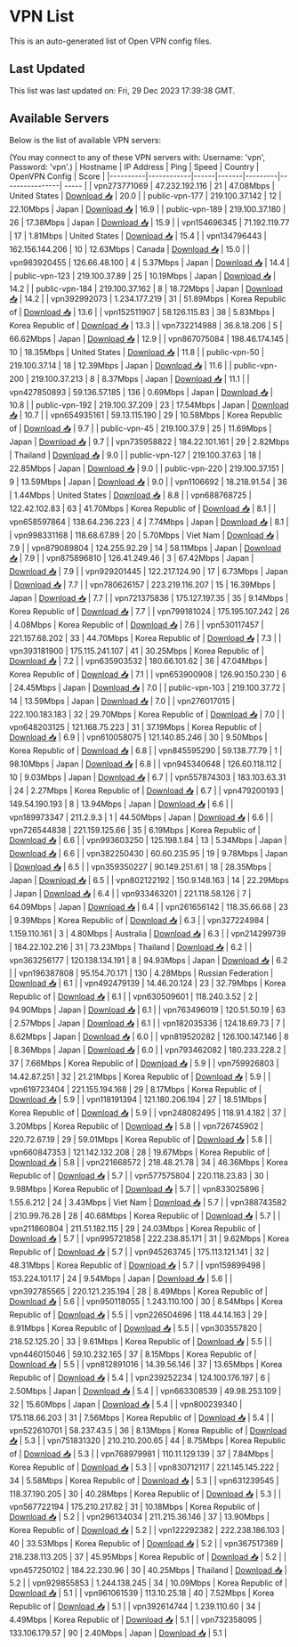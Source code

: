 # VPN List

This is an auto-generated list of Open VPN config files.

## Last Updated

This list was last updated on: Fri, 29 Dec 2023 17:39:38 GMT.

## Available Servers

Below is the list of available VPN servers:

(You may connect to any of these VPN servers with: Username: 'vpn', Password: 'vpn'.)
| Hostname | IP Address | Ping | Speed | Country | OpenVPN Config | Score |
|----------|------------|------|-------|---------|----------------| ----- |
| vpn273771069 | 47.232.192.116 | 21 | 47.08Mbps | United States | [Download 📥](./configs/server_0_US.ovpn) | 20.0 |
| public-vpn-177 | 219.100.37.142 | 12 | 22.10Mbps | Japan | [Download 📥](./configs/server_1_JP.ovpn) | 16.9 |
| public-vpn-189 | 219.100.37.180 | 26 | 17.38Mbps | Japan | [Download 📥](./configs/server_2_JP.ovpn) | 15.9 |
| vpn154696345 | 71.192.119.77 | 17 | 1.81Mbps | United States | [Download 📥](./configs/server_3_US.ovpn) | 15.4 |
| vpn134796443 | 162.156.144.206 | 10 | 12.63Mbps | Canada | [Download 📥](./configs/server_4_CA.ovpn) | 15.0 |
| vpn983920455 | 126.66.48.100 | 4 | 5.37Mbps | Japan | [Download 📥](./configs/server_5_JP.ovpn) | 14.4 |
| public-vpn-123 | 219.100.37.89 | 25 | 10.19Mbps | Japan | [Download 📥](./configs/server_6_JP.ovpn) | 14.2 |
| public-vpn-184 | 219.100.37.162 | 8 | 18.72Mbps | Japan | [Download 📥](./configs/server_7_JP.ovpn) | 14.2 |
| vpn392992073 | 1.234.177.219 | 31 | 51.89Mbps | Korea Republic of | [Download 📥](./configs/server_8_KR.ovpn) | 13.6 |
| vpn152511907 | 58.126.115.83 | 38 | 5.83Mbps | Korea Republic of | [Download 📥](./configs/server_9_KR.ovpn) | 13.3 |
| vpn732214988 | 36.8.18.206 | 5 | 66.62Mbps | Japan | [Download 📥](./configs/server_10_JP.ovpn) | 12.9 |
| vpn867075084 | 198.46.174.145 | 10 | 18.35Mbps | United States | [Download 📥](./configs/server_11_US.ovpn) | 11.8 |
| public-vpn-50 | 219.100.37.14 | 18 | 12.39Mbps | Japan | [Download 📥](./configs/server_12_JP.ovpn) | 11.6 |
| public-vpn-200 | 219.100.37.213 | 8 | 8.37Mbps | Japan | [Download 📥](./configs/server_13_JP.ovpn) | 11.1 |
| vpn427850893 | 59.136.57.185 | 136 | 0.69Mbps | Japan | [Download 📥](./configs/server_14_JP.ovpn) | 10.8 |
| public-vpn-192 | 219.100.37.209 | 23 | 17.54Mbps | Japan | [Download 📥](./configs/server_15_JP.ovpn) | 10.7 |
| vpn654935161 | 59.13.115.190 | 29 | 10.58Mbps | Korea Republic of | [Download 📥](./configs/server_16_KR.ovpn) | 9.7 |
| public-vpn-45 | 219.100.37.9 | 25 | 11.69Mbps | Japan | [Download 📥](./configs/server_17_JP.ovpn) | 9.7 |
| vpn735958822 | 184.22.101.161 | 29 | 2.82Mbps | Thailand | [Download 📥](./configs/server_18_TH.ovpn) | 9.0 |
| public-vpn-127 | 219.100.37.63 | 18 | 22.85Mbps | Japan | [Download 📥](./configs/server_19_JP.ovpn) | 9.0 |
| public-vpn-220 | 219.100.37.151 | 9 | 13.59Mbps | Japan | [Download 📥](./configs/server_20_JP.ovpn) | 9.0 |
| vpn1106692 | 18.218.91.54 | 36 | 1.44Mbps | United States | [Download 📥](./configs/server_21_US.ovpn) | 8.8 |
| vpn688768725 | 122.42.102.83 | 63 | 41.70Mbps | Korea Republic of | [Download 📥](./configs/server_22_KR.ovpn) | 8.1 |
| vpn658597864 | 138.64.236.223 | 4 | 7.74Mbps | Japan | [Download 📥](./configs/server_23_JP.ovpn) | 8.1 |
| vpn998331168 | 118.68.67.89 | 20 | 5.70Mbps | Viet Nam | [Download 📥](./configs/server_24_VN.ovpn) | 7.9 |
| vpn879089804 | 124.255.92.29 | 14 | 58.11Mbps | Japan | [Download 📥](./configs/server_25_JP.ovpn) | 7.9 |
| vpn875896810 | 126.41.249.46 | 3 | 67.42Mbps | Japan | [Download 📥](./configs/server_26_JP.ovpn) | 7.9 |
| vpn929201445 | 122.217.124.90 | 17 | 6.73Mbps | Japan | [Download 📥](./configs/server_27_JP.ovpn) | 7.7 |
| vpn780626157 | 223.219.116.207 | 15 | 16.39Mbps | Japan | [Download 📥](./configs/server_28_JP.ovpn) | 7.7 |
| vpn721375836 | 175.127.197.35 | 35 | 9.14Mbps | Korea Republic of | [Download 📥](./configs/server_29_KR.ovpn) | 7.7 |
| vpn799181024 | 175.195.107.242 | 26 | 4.08Mbps | Korea Republic of | [Download 📥](./configs/server_30_KR.ovpn) | 7.6 |
| vpn530117457 | 221.157.68.202 | 33 | 44.70Mbps | Korea Republic of | [Download 📥](./configs/server_31_KR.ovpn) | 7.3 |
| vpn393181900 | 175.115.241.107 | 41 | 30.25Mbps | Korea Republic of | [Download 📥](./configs/server_32_KR.ovpn) | 7.2 |
| vpn635903532 | 180.66.101.62 | 36 | 47.04Mbps | Korea Republic of | [Download 📥](./configs/server_33_KR.ovpn) | 7.1 |
| vpn653900908 | 126.90.150.230 | 6 | 24.45Mbps | Japan | [Download 📥](./configs/server_34_JP.ovpn) | 7.0 |
| public-vpn-103 | 219.100.37.72 | 14 | 13.59Mbps | Japan | [Download 📥](./configs/server_35_JP.ovpn) | 7.0 |
| vpn276017015 | 222.100.183.183 | 32 | 29.70Mbps | Korea Republic of | [Download 📥](./configs/server_36_KR.ovpn) | 7.0 |
| vpn648203125 | 121.168.75.223 | 31 | 37.19Mbps | Korea Republic of | [Download 📥](./configs/server_37_KR.ovpn) | 6.9 |
| vpn610058075 | 121.140.85.246 | 30 | 9.50Mbps | Korea Republic of | [Download 📥](./configs/server_38_KR.ovpn) | 6.8 |
| vpn845595290 | 59.138.77.79 | 1 | 98.10Mbps | Japan | [Download 📥](./configs/server_39_JP.ovpn) | 6.8 |
| vpn945340648 | 126.60.118.112 | 10 | 9.03Mbps | Japan | [Download 📥](./configs/server_40_JP.ovpn) | 6.7 |
| vpn557874303 | 183.103.63.31 | 24 | 2.27Mbps | Korea Republic of | [Download 📥](./configs/server_41_KR.ovpn) | 6.7 |
| vpn479200193 | 149.54.190.193 | 8 | 13.94Mbps | Japan | [Download 📥](./configs/server_42_JP.ovpn) | 6.6 |
| vpn189973347 | 211.2.9.3 | 1 | 44.50Mbps | Japan | [Download 📥](./configs/server_43_JP.ovpn) | 6.6 |
| vpn726544838 | 221.159.125.66 | 35 | 6.19Mbps | Korea Republic of | [Download 📥](./configs/server_44_KR.ovpn) | 6.6 |
| vpn993603250 | 125.198.1.84 | 13 | 5.34Mbps | Japan | [Download 📥](./configs/server_45_JP.ovpn) | 6.6 |
| vpn382250430 | 60.60.235.95 | 19 | 9.78Mbps | Japan | [Download 📥](./configs/server_46_JP.ovpn) | 6.5 |
| vpn359350227 | 90.149.251.61 | 18 | 28.35Mbps | Japan | [Download 📥](./configs/server_47_JP.ovpn) | 6.5 |
| vpn802122192 | 150.9.148.163 | 14 | 22.29Mbps | Japan | [Download 📥](./configs/server_48_JP.ovpn) | 6.4 |
| vpn933463201 | 221.118.58.126 | 7 | 64.09Mbps | Japan | [Download 📥](./configs/server_49_JP.ovpn) | 6.4 |
| vpn261656142 | 118.35.66.68 | 23 | 9.39Mbps | Korea Republic of | [Download 📥](./configs/server_50_KR.ovpn) | 6.3 |
| vpn327224984 | 1.159.110.161 | 3 | 4.80Mbps | Australia | [Download 📥](./configs/server_51_AU.ovpn) | 6.3 |
| vpn214299739 | 184.22.102.216 | 31 | 73.23Mbps | Thailand | [Download 📥](./configs/server_52_TH.ovpn) | 6.2 |
| vpn363256177 | 120.138.134.191 | 8 | 94.93Mbps | Japan | [Download 📥](./configs/server_53_JP.ovpn) | 6.2 |
| vpn196387808 | 95.154.70.171 | 130 | 4.28Mbps | Russian Federation | [Download 📥](./configs/server_54_RU.ovpn) | 6.1 |
| vpn492479139 | 14.46.20.124 | 23 | 32.79Mbps | Korea Republic of | [Download 📥](./configs/server_55_KR.ovpn) | 6.1 |
| vpn630509601 | 118.240.3.52 | 2 | 94.90Mbps | Japan | [Download 📥](./configs/server_56_JP.ovpn) | 6.1 |
| vpn763496019 | 120.51.50.19 | 63 | 2.57Mbps | Japan | [Download 📥](./configs/server_57_JP.ovpn) | 6.1 |
| vpn182035336 | 124.18.69.73 | 7 | 8.62Mbps | Japan | [Download 📥](./configs/server_58_JP.ovpn) | 6.0 |
| vpn819520282 | 126.100.147.146 | 8 | 8.36Mbps | Japan | [Download 📥](./configs/server_59_JP.ovpn) | 6.0 |
| vpn793462082 | 180.233.228.2 | 37 | 7.66Mbps | Korea Republic of | [Download 📥](./configs/server_60_KR.ovpn) | 5.9 |
| vpn759926803 | 14.42.87.251 | 32 | 21.21Mbps | Korea Republic of | [Download 📥](./configs/server_61_KR.ovpn) | 5.9 |
| vpn619723404 | 221.155.194.168 | 29 | 8.17Mbps | Korea Republic of | [Download 📥](./configs/server_62_KR.ovpn) | 5.9 |
| vpn118191394 | 121.180.206.194 | 27 | 18.51Mbps | Korea Republic of | [Download 📥](./configs/server_63_KR.ovpn) | 5.9 |
| vpn248082495 | 118.91.4.182 | 37 | 3.20Mbps | Korea Republic of | [Download 📥](./configs/server_64_KR.ovpn) | 5.8 |
| vpn726745902 | 220.72.67.19 | 29 | 59.01Mbps | Korea Republic of | [Download 📥](./configs/server_65_KR.ovpn) | 5.8 |
| vpn660847353 | 121.142.132.208 | 28 | 19.67Mbps | Korea Republic of | [Download 📥](./configs/server_66_KR.ovpn) | 5.8 |
| vpn221668572 | 218.48.21.78 | 34 | 46.36Mbps | Korea Republic of | [Download 📥](./configs/server_67_KR.ovpn) | 5.7 |
| vpn577575804 | 220.118.23.83 | 30 | 9.98Mbps | Korea Republic of | [Download 📥](./configs/server_68_KR.ovpn) | 5.7 |
| vpn833025896 | 1.55.6.212 | 24 | 3.43Mbps | Viet Nam | [Download 📥](./configs/server_69_VN.ovpn) | 5.7 |
| vpn388743582 | 210.99.76.28 | 28 | 40.68Mbps | Korea Republic of | [Download 📥](./configs/server_70_KR.ovpn) | 5.7 |
| vpn211860804 | 211.51.182.115 | 29 | 24.03Mbps | Korea Republic of | [Download 📥](./configs/server_71_KR.ovpn) | 5.7 |
| vpn995721858 | 222.238.85.171 | 31 | 9.62Mbps | Korea Republic of | [Download 📥](./configs/server_72_KR.ovpn) | 5.7 |
| vpn945263745 | 175.113.121.141 | 32 | 48.31Mbps | Korea Republic of | [Download 📥](./configs/server_73_KR.ovpn) | 5.7 |
| vpn159899498 | 153.224.101.17 | 24 | 9.54Mbps | Japan | [Download 📥](./configs/server_74_JP.ovpn) | 5.6 |
| vpn392785565 | 220.121.235.194 | 28 | 8.49Mbps | Korea Republic of | [Download 📥](./configs/server_75_KR.ovpn) | 5.6 |
| vpn950118055 | 1.243.110.100 | 30 | 8.54Mbps | Korea Republic of | [Download 📥](./configs/server_76_KR.ovpn) | 5.5 |
| vpn226504696 | 118.44.14.163 | 29 | 8.91Mbps | Korea Republic of | [Download 📥](./configs/server_77_KR.ovpn) | 5.5 |
| vpn303557820 | 218.52.125.20 | 33 | 9.61Mbps | Korea Republic of | [Download 📥](./configs/server_78_KR.ovpn) | 5.5 |
| vpn446015046 | 59.10.232.165 | 37 | 8.15Mbps | Korea Republic of | [Download 📥](./configs/server_79_KR.ovpn) | 5.5 |
| vpn812891016 | 14.39.56.146 | 37 | 13.65Mbps | Korea Republic of | [Download 📥](./configs/server_80_KR.ovpn) | 5.4 |
| vpn239252234 | 124.100.176.197 | 6 | 2.50Mbps | Japan | [Download 📥](./configs/server_81_JP.ovpn) | 5.4 |
| vpn663308539 | 49.98.253.109 | 32 | 15.60Mbps | Japan | [Download 📥](./configs/server_82_JP.ovpn) | 5.4 |
| vpn800239340 | 175.118.66.203 | 31 | 7.56Mbps | Korea Republic of | [Download 📥](./configs/server_83_KR.ovpn) | 5.4 |
| vpn522610701 | 58.237.43.5 | 36 | 8.13Mbps | Korea Republic of | [Download 📥](./configs/server_84_KR.ovpn) | 5.3 |
| vpn751831320 | 210.210.200.65 | 44 | 8.75Mbps | Korea Republic of | [Download 📥](./configs/server_85_KR.ovpn) | 5.3 |
| vpn768979981 | 110.11.129.139 | 37 | 7.84Mbps | Korea Republic of | [Download 📥](./configs/server_86_KR.ovpn) | 5.3 |
| vpn830712117 | 221.145.145.222 | 34 | 5.58Mbps | Korea Republic of | [Download 📥](./configs/server_87_KR.ovpn) | 5.3 |
| vpn631239545 | 118.37.190.205 | 30 | 40.28Mbps | Korea Republic of | [Download 📥](./configs/server_88_KR.ovpn) | 5.3 |
| vpn567722194 | 175.210.217.82 | 31 | 10.18Mbps | Korea Republic of | [Download 📥](./configs/server_89_KR.ovpn) | 5.2 |
| vpn296134034 | 211.215.36.146 | 37 | 13.90Mbps | Korea Republic of | [Download 📥](./configs/server_90_KR.ovpn) | 5.2 |
| vpn122292382 | 222.238.186.103 | 40 | 33.53Mbps | Korea Republic of | [Download 📥](./configs/server_91_KR.ovpn) | 5.2 |
| vpn367517369 | 218.238.113.205 | 37 | 45.95Mbps | Korea Republic of | [Download 📥](./configs/server_92_KR.ovpn) | 5.2 |
| vpn457250102 | 184.22.230.96 | 30 | 40.25Mbps | Thailand | [Download 📥](./configs/server_93_TH.ovpn) | 5.2 |
| vpn929855853 | 1.244.138.245 | 34 | 10.09Mbps | Korea Republic of | [Download 📥](./configs/server_94_KR.ovpn) | 5.1 |
| vpn961061539 | 113.10.25.18 | 40 | 7.52Mbps | Korea Republic of | [Download 📥](./configs/server_95_KR.ovpn) | 5.1 |
| vpn392614744 | 1.239.110.60 | 34 | 4.49Mbps | Korea Republic of | [Download 📥](./configs/server_96_KR.ovpn) | 5.1 |
| vpn732358095 | 133.106.179.57 | 90 | 2.40Mbps | Japan | [Download 📥](./configs/server_97_JP.ovpn) | 5.1 |
